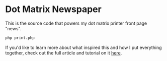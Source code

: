 # Dot Matrix Newspaper

This is the source code that powers my dot matrix printer front page "news". 

```bash
php print.php
```

If you'd like to learn more about what inspired this and how I put everything together, check out the full article and tutorial on it [here](https://aschmelyun.com/blog/getting-my-daily-news-from-a-dot-matrix-printer/).
